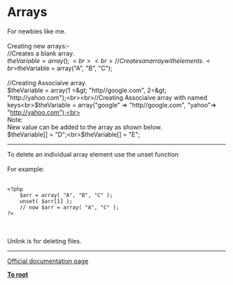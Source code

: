 # Arrays



For newbies like me.<br><br>Creating new arrays:-<br>//Creates a blank array.<br>$theVariable = array();<br><br>//Creates an array with elements.<br>$theVariable = array("A", "B", "C");<br><br>//Creating Associaive array.<br>$theVariable = array(1 =&gt; "http//google.com", 2=&gt; "http://yahoo.com");<br><br>//Creating Associaive array with named keys<br>$theVariable = array("google" =&gt; "http//google.com", "yahoo"=&gt; "http://yahoo.com");<br><br>Note:<br>New value can be added to the array as shown below.<br>$theVariable[] = "D";<br>$theVariable[] = "E";  

---

To delete an individual array element use the unset function<br><br>For example:<br><br>

```
<?php
    $arr = array( "A", "B", "C" );
    unset( $arr[1] );
    // now $arr = array( "A", "C" );
?>
```
<br><br>Unlink is for deleting files.  

---

[Official documentation page](https://www.php.net/manual/en/book.array.php)

**[To root](/README.md)**